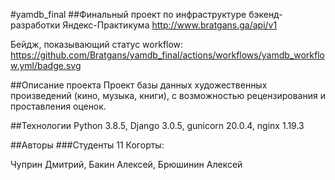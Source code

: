 #yamdb_final
##Финальный проект по инфраструктуре бэкенд-разработки Яндекс-Практикума
http://www.bratgans.ga/api/v1

Бейдж, показывающий статус workflow:
https://github.com/Bratgans/yamdb_final/actions/workflows/yamdb_workflow.yml/badge.svg

##Описание проекта
Проект базы данных художественных произведений (кино, музыка, книги), с возможностью рецензирования и проставления оценок.

##Технологии
Python 3.8.5, Django 3.0.5, gunicorn 20.0.4, nginx 1.19.3

##Авторы
###Студенты 11 Когорты:

Чуприн Дмитрий,
Бакин Алексей,
Брюшинин Алексей